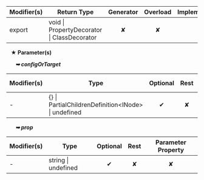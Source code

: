 | Modifier(s)                            | Return Type                    | Generator                        | Overload                         | Implementation                        |
|----------------------------------------|--------------------------------|:--------------------------------:|:--------------------------------:|:-------------------------------------:|
| export | void &#124; PropertyDecorator &#124; ClassDecorator | ✘ | ✘  | ✔ |

&nbsp;&nbsp; **&#9733; Parameter(s)**

&nbsp;&nbsp;&nbsp;&nbsp;&nbsp; _**&#10149; configOrTarget**_

| Modifier(s)                              | Type                        | Optional                           | Rest                          | Parameter Property                          |
|------------------------------------------|-----------------------------|:----------------------------------:|:-----------------------------:|:-------------------------------------------:|
| - | {} &#124; PartialChildrenDefinition&lt;INode&gt; &#124; undefined | ✔  | ✘ | ✘ |

&nbsp;&nbsp;&nbsp;&nbsp;&nbsp; _**&#10149; prop**_

| Modifier(s)                              | Type                        | Optional                           | Rest                          | Parameter Property                          |
|------------------------------------------|-----------------------------|:----------------------------------:|:-----------------------------:|:-------------------------------------------:|
| - | string &#124; undefined | ✔  | ✘ | ✘ |